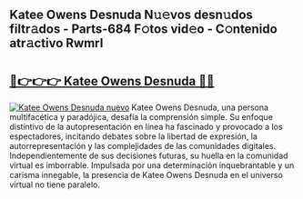 ## Katee Owens Desnuda N𝚞𝚎vos desn𝚞dos filtr𝚊dos - Parts-684 F𝚘tos vid𝚎o - C𝚘ntenido atr𝚊ctivo RwmrI

# <h2><a href="http://mb5pz4.tromn.icu/?c=Katee+Owens+Desnuda">🔗👉👉👉 Katee Owens Desnuda 🔗🔗</a></h2>

[![Katee Owens Desnuda nuevo](https://i.imgur.com/pEAQMta.gif)](http://mb5pz4.tromn.icu/?c=Katee+Owens+Desnuda)
Katee Owens Desnuda, una persona multifacética y paradójica, desafía la comprensión simple. Su enfoque distintivo de la autopresentación en línea ha fascinado y provocado a los espectadores, incitando debates sobre la libertad de expresión, la autorrepresentación y las complejidades de las comunidades digitales. Independientemente de sus decisiones futuras, su huella en la comunidad virtual es imborrable. Impulsada por una determinación inquebrantable y un carisma innegable, la presencia de Katee Owens Desnuda en el universo virtual no tiene paralelo.
